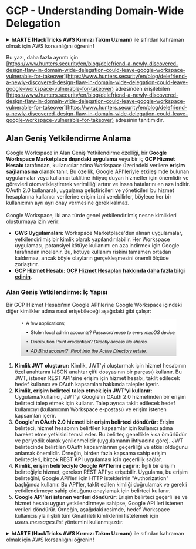 # GCP - Understanding Domain-Wide Delegation

<details>

<summary><strong>htARTE (HackTricks AWS Kırmızı Takım Uzmanı)</strong> ile sıfırdan kahraman olmak için AWS korsanlığını öğrenin<strong>!</strong></summary>

HackTricks'i desteklemenin diğer yolları:

* Şirketinizi HackTricks'te **reklamını görmek** veya HackTricks'i **PDF olarak indirmek** için [**ABONELİK PLANLARI**](https://github.com/sponsors/carlospolop)'na göz atın!
* [**Resmi PEASS & HackTricks ürünlerini**](https://peass.creator-spring.com) edinin
* Özel [**NFT'lerden**](https://opensea.io/collection/the-peass-family) oluşan [**The PEASS Ailesi'ni**](https://opensea.io/collection/the-peass-family) keşfedin
* 💬 [**Discord grubuna**](https://discord.gg/hRep4RUj7f) veya [**telegram grubuna**](https://t.me/peass) katılın veya **Twitter** 🐦 [**@carlospolopm**](https://twitter.com/carlospolopm)'u takip edin.
* Hacking hilelerinizi [**HackTricks**](https://github.com/carlospolop/hacktricks) ve [**HackTricks Cloud**](https://github.com/carlospolop/hacktricks-cloud) github depolarına PR göndererek paylaşın.

</details>

Bu yazı, daha fazla ayrıntı için [https://www.hunters.security/en/blog/delefriend-a-newly-discovered-design-flaw-in-domain-wide-delegation-could-leave-google-workspace-vulnerable-for-takeover](https://www.hunters.security/en/blog/delefriend-a-newly-discovered-design-flaw-in-domain-wide-delegation-could-leave-google-workspace-vulnerable-for-takeover) adresinden erişilebilen [https://www.hunters.security/en/blog/delefriend-a-newly-discovered-design-flaw-in-domain-wide-delegation-could-leave-google-workspace-vulnerable-for-takeover](https://www.hunters.security/en/blog/delefriend-a-newly-discovered-design-flaw-in-domain-wide-delegation-could-leave-google-workspace-vulnerable-for-takeover) adresinin tanıtımıdır.

## **Alan Geniş Yetkilendirme Anlama**

Google Workspace'in Alan Geniş Yetkilendirme özelliği, bir **Google Workspace Marketplace dışındaki uygulama** veya bir iç **GCP Hizmet Hesabı** tarafından, kullanıcılar adına Workspace üzerindeki verilere **erişim sağlamasına** olanak tanır. Bu özellik, Google API'leriyle etkileşimde bulunan uygulamalar veya kullanıcı taklitine ihtiyaç duyan hizmetler için önemlidir ve görevleri otomatikleştirerek verimliliği artırır ve insan hatalarını en aza indirir. OAuth 2.0 kullanarak, uygulama geliştiricileri ve yöneticileri bu hizmet hesaplarına kullanıcı verilerine erişim izni verebilirler, böylece her bir kullanıcının ayrı ayrı onay vermesine gerek kalmaz.\
\
Google Workspace, iki ana türde genel yetkilendirilmiş nesne kimlikleri oluşturmaya izin verir:

* **GWS Uygulamaları:** Workspace Marketplace'den alınan uygulamalar, yetkilendirilmiş bir kimlik olarak yapılandırılabilir. Her Workspace uygulaması, potansiyel kötüye kullanımı en aza indirmek için Google tarafından incelenir. Bu, kötüye kullanım riskini tamamen ortadan kaldırmaz, ancak böyle olayların gerçekleşmesini önemli ölçüde zorlaştırır.
* **GCP Hizmet Hesabı:** [**GCP Hizmet Hesapları hakkında daha fazla bilgi edinin**](../gcp-basic-information/#service-accounts).

### **Alan Geniş Yetkilendirme: İç Yapısı**

Bir GCP Hizmet Hesabı'nın Google API'lerine Google Workspace içindeki diğer kimlikler adına nasıl erişebileceği aşağıdaki gibi çalışır:

<figure><img src="../../../.gitbook/assets/image (11).png" alt=""><figcaption></figcaption></figure>

1. **Kimlik JWT oluşturur:** Kimlik, JWT'yi oluşturmak için hizmet hesabının özel anahtarını (JSON anahtar çifti dosyasının bir parçası) kullanır. Bu JWT, istenen REST API'sine erişim için hizmet hesabı, taklit edilecek hedef kullanıcı ve OAuth kapsamları hakkında talepler içerir.
2. **Kimlik, erişim belirteci talep etmek için JWT'yi kullanır:** Uygulama/kullanıcı, JWT'yi Google'ın OAuth 2.0 hizmetinden bir erişim belirteci talep etmek için kullanır. Talep ayrıca taklit edilecek hedef kullanıcıyı (kullanıcının Workspace e-postası) ve erişim istenen kapsamları içerir.
3. **Google'ın OAuth 2.0 hizmeti bir erişim belirteci döndürür:** Erişim belirteci, hizmet hesabının belirtilen kapsamlar için kullanıcı adına hareket etme yetkisini temsil eder. Bu belirteç genellikle kısa ömürlüdür ve periyodik olarak yenilenmelidir (uygulamanın ihtiyacına göre). JWT belirtecinde belirtilen OAuth kapsamlarının geçerliliği ve etkisi olduğunu anlamak önemlidir. Örneğin, birden fazla kapsama sahip erişim belirteçleri, birçok REST API uygulaması için geçerlilik sağlar.
4. **Kimlik, erişim belirteciyle Google API'lerini çağırır**: İlgili bir erişim belirteğiyle hizmet, gereken REST API'ye erişebilir. Uygulama, bu erişim belirteğini, Google API'leri için HTTP isteklerinin "Authorization" başlığında kullanır. Bu API'ler, taklit edilen kimliği doğrulamak ve gerekli yetkilendirmeye sahip olduğunu onaylamak için belirteci kullanır.
5. **Google API'leri istenen verileri döndürür**: Erişim belirteci geçerli ise ve hizmet hesabı uygun yetkilendirmeye sahipse, Google API'leri istenen verileri döndürür. Örneğin, aşağıdaki resimde, hedef Workspace kullanıcısıyla ilişkili tüm Gmail ileti kimliklerini listelemek için _users.messages.list_ yöntemini kullanmışızdır.

<details>

<summary><strong>htARTE (HackTricks AWS Kırmızı Takım Uzmanı)</strong> ile sıfırdan kahraman olmak için AWS korsanlığını öğrenin<strong>!</strong></summary>

HackTricks'i desteklemenin diğer yolları:

* Şirketinizi HackTricks'te **reklamını görmek** veya HackTricks'i **PDF olarak indirmek** için [**ABONELİK PLANLARI**](https://github.com/sponsors/carlospolop)'na göz atın!
* [**Resmi PEASS & HackTricks ürünlerini**](https://peass.creator-spring.com) edinin
* Özel [**NFT'lerden**](https://opensea.io/collection/the-peass-family) oluşan [**The PEASS Ailesi'ni**](https://opensea.io/collection/the-peass-family) keşfedin
* 💬 [**Discord grubuna**](https://discord.gg/hRep4RUj7f) veya [**telegram grubuna**](https://t.me/peass) katılın veya **Twitter** 🐦 [**@carlospolopm**](https://twitter.com/carlospolopm)'u takip edin.
* Hacking hilelerinizi [**HackTricks**](https://github.com/carlospolop/hacktricks) ve [**HackTricks Cloud**](https://github.com/carlospolop/hacktricks-cloud) github depolarına PR göndererek paylaşın.

</details>
